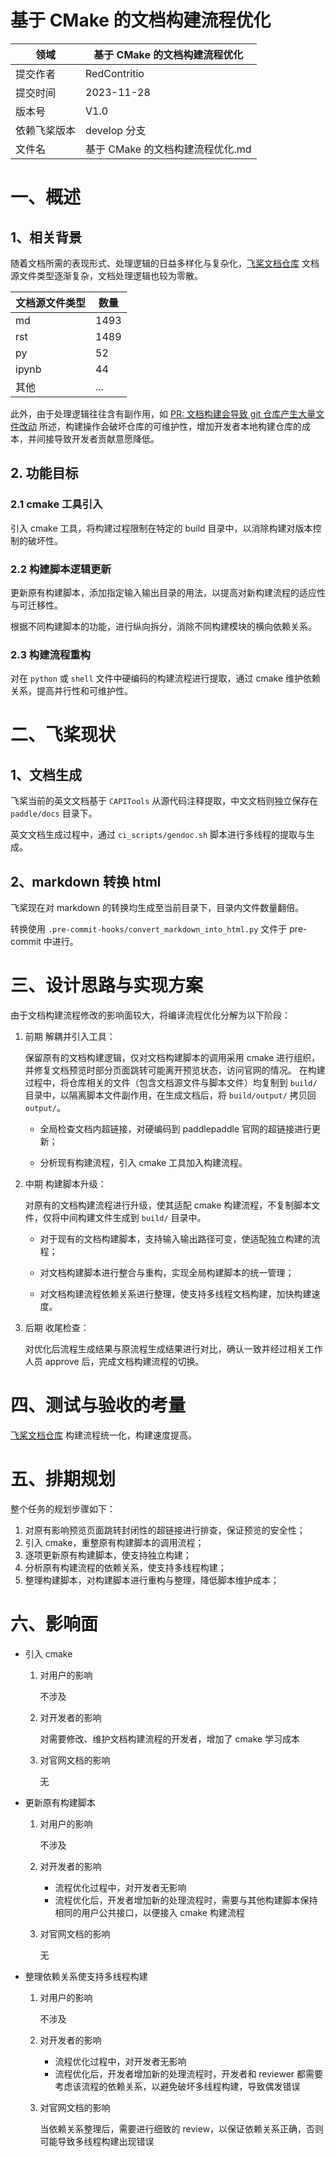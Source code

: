 # 基于 CMake 的文档构建流程优化

|领域 | 基于 CMake 的文档构建流程优化 | 
|---|--------------------------------|
|提交作者 | RedContritio | 
|提交时间 | 2023-11-28 | 
|版本号 | V1.0 | 
|依赖飞桨版本 | develop 分支 | 
|文件名 | 基于 CMake 的文档构建流程优化.md | 

# 一、概述
## 1、相关背景

随着文档所需的表现形式、处理逻辑的日益多样化与复杂化，[飞桨文档仓库](https://github.com/PaddlePaddle/docs) 文档源文件类型逐渐复杂，文档处理逻辑也较为零散。

| 文档源文件类型 | 数量 |
| --- | --- |
| md | 1493 |
| rst | 1489 |
| py | 52 |
| ipynb | 44 |
| 其他 | ... |

此外，由于处理逻辑往往含有副作用，如 [PR: 文档构建会导致 git 仓库产生大量文件改动](https://github.com/PaddlePaddle/docs/issues/6232) 所述，构建操作会破坏仓库的可维护性，增加开发者本地构建仓库的成本，并间接导致开发者贡献意愿降低。

## 2. 功能目标

### 2.1 cmake 工具引入

引入 cmake 工具，将构建过程限制在特定的 build 目录中，以消除构建对版本控制的破坏性。

### 2.2 构建脚本逻辑更新

更新原有构建脚本，添加指定输入输出目录的用法，以提高对新构建流程的适应性与可迁移性。

根据不同构建脚本的功能，进行纵向拆分，消除不同构建模块的横向依赖关系。

### 2.3 构建流程重构

对在 `python` 或 `shell` 文件中硬编码的构建流程进行提取，通过 cmake 维护依赖关系，提高并行性和可维护性。

# 二、飞桨现状

## 1、文档生成

飞桨当前的英文文档基于 `CAPITools` 从源代码注释提取，中文文档则独立保存在 `paddle/docs` 目录下。

英文文档生成过程中，通过 `ci_scripts/gendoc.sh` 脚本进行多线程的提取与生成。

## 2、markdown 转换 html

飞桨现在对 markdown 的转换均生成至当前目录下，目录内文件数量翻倍。

转换使用 `.pre-commit-hooks/convert_markdown_into_html.py` 文件于 pre-commit 中进行。


# 三、设计思路与实现方案

由于文档构建流程修改的影响面较大，将编译流程优化分解为以下阶段：

1. 前期 解耦并引入工具：

    保留原有的文档构建逻辑，仅对文档构建脚本的调用采用 cmake 进行组织，并修复文档预览时部分页面跳转可能离开预览状态，访问官网的情况。
    在构建过程中，将仓库相关的文件（包含文档源文件与脚本文件）均复制到 `build/` 目录中，以隔离脚本文件副作用，在生成文档后，将 `build/output/` 拷贝回 `output/`。

    - 全局检查文档内超链接，对硬编码到 paddlepaddle 官网的超链接进行更新；

    - 分析现有构建流程，引入 cmake 工具加入构建流程。

2. 中期 构建脚本升级：

    对原有的文档构建流程进行升级，使其适配 cmake 构建流程，不复制脚本文件，仅将中间构建文件生成到 `build/` 目录中。

    - 对于现有的文档构建脚本，支持输入输出路径可变，使适配独立构建的流程；

    - 对文档构建脚本进行整合与重构，实现全局构建脚本的统一管理；

    - 对文档构建流程依赖关系进行整理，使支持多线程文档构建，加快构建速度。

3. 后期 收尾检查：

    对优化后流程生成结果与原流程生成结果进行对比，确认一致并经过相关工作人员 approve 后，完成文档构建流程的切换。

# 四、测试与验收的考量

[飞桨文档仓库](https://github.com/PaddlePaddle/docs) 构建流程统一化，构建速度提高。

# 五、排期规划

整个任务的规划步骤如下：

1. 对原有影响预览页面跳转封闭性的超链接进行排查，保证预览的安全性；
2. 引入 cmake，重整原有构建脚本的调用流程；
3. 逐项更新原有构建脚本，使支持独立构建；
4. 分析原有构建流程的依赖关系，使支持多线程构建；
5. 整理构建脚本，对构建脚本进行重构与整理，降低脚本维护成本；

# 六、影响面

- 引入 cmake

    1. 对用户的影响

        不涉及

    2. 对开发者的影响

        对需要修改、维护文档构建流程的开发者，增加了 cmake 学习成本

    3. 对官网文档的影响

        无

- 更新原有构建脚本

    1. 对用户的影响

        不涉及

    2. 对开发者的影响

        - 流程优化过程中，对开发者无影响
        - 流程优化后，开发者增加新的处理流程时，需要与其他构建脚本保持相同的用户公共接口，以便接入 cmake 构建流程

    3. 对官网文档的影响

        无

- 整理依赖关系使支持多线程构建

    1. 对用户的影响

        不涉及

    2. 对开发者的影响

        - 流程优化过程中，对开发者无影响
        - 流程优化后，开发者增加新的处理流程时，开发者和 reviewer 都需要考虑该流程的依赖关系，以避免破坏多线程构建，导致偶发错误

    3. 对官网文档的影响

        当依赖关系整理后，需要进行细致的 review，以保证依赖关系正确，否则可能导致多线程构建出现错误

